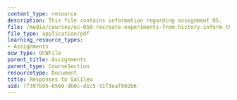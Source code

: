 ```yaml
---
content_type: resource
description: This file contains information regarding assignment 05.
file: /media/courses/ec-050-recreate-experiments-from-history-inform-the-future-from-the-past-galileo-january-iap-2010/7f397b956569db0cd1c531f3eaf802b6_MITEC_050IAP10_assn05.pdf
file_type: application/pdf
learning_resource_types:
- Assignments
ocw_type: OCWFile
parent_title: Assignments
parent_type: CourseSection
resourcetype: Document
title: Responses to Galileo
uid: 7f397b95-6569-db0c-d1c5-31f3eaf802b6
---
```

